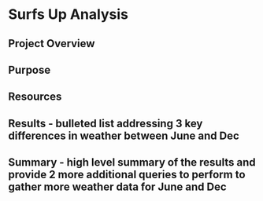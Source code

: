 # Surfs Up Analysis

## Project Overview

## Purpose

## Resources

## Results - bulleted list addressing 3 key differences in weather between June and Dec

## Summary - high level summary of the results and provide 2 more additional queries to perform to gather more weather data for June and Dec